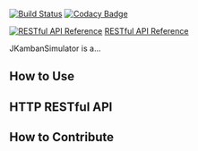 [![Build Status](https://travis-ci.org/agnaldo4j/jkanban_simulator.svg)](https://travis-ci.org/agnaldo4j/jkanban_simulator)
[![Codacy Badge](https://api.codacy.com/project/badge/Grade/9b0f2e73e5724adaa86ca3cd303e8089)](https://www.codacy.com/app/agnaldo4j/jkanban_simulator?utm_source=github.com&amp;utm_medium=referral&amp;utm_content=agnaldo4j/jkanban_simulator&amp;utm_campaign=Badge_Grade)

[![RESTful API Reference](https://static.apiary.io/assets/1lqsC4I4.png)](https://jkanbansimulator.docs.apiary.io) [RESTful API Reference](https://jkanbansimulator.docs.apiary.io)

JKambanSimulator is a...

## How to Use

## HTTP RESTful API


## How to Contribute